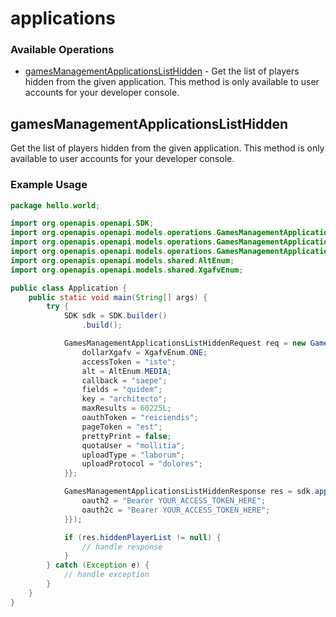# applications

### Available Operations

* [gamesManagementApplicationsListHidden](#gamesmanagementapplicationslisthidden) - Get the list of players hidden from the given application. This method is only available to user accounts for your developer console.

## gamesManagementApplicationsListHidden

Get the list of players hidden from the given application. This method is only available to user accounts for your developer console.

### Example Usage

```java
package hello.world;

import org.openapis.openapi.SDK;
import org.openapis.openapi.models.operations.GamesManagementApplicationsListHiddenRequest;
import org.openapis.openapi.models.operations.GamesManagementApplicationsListHiddenResponse;
import org.openapis.openapi.models.operations.GamesManagementApplicationsListHiddenSecurity;
import org.openapis.openapi.models.shared.AltEnum;
import org.openapis.openapi.models.shared.XgafvEnum;

public class Application {
    public static void main(String[] args) {
        try {
            SDK sdk = SDK.builder()
                .build();

            GamesManagementApplicationsListHiddenRequest req = new GamesManagementApplicationsListHiddenRequest("in") {{
                dollarXgafv = XgafvEnum.ONE;
                accessToken = "iste";
                alt = AltEnum.MEDIA;
                callback = "saepe";
                fields = "quidem";
                key = "architecto";
                maxResults = 60225L;
                oauthToken = "reiciendis";
                pageToken = "est";
                prettyPrint = false;
                quotaUser = "mollitia";
                uploadType = "laborum";
                uploadProtocol = "dolores";
            }};            

            GamesManagementApplicationsListHiddenResponse res = sdk.applications.gamesManagementApplicationsListHidden(req, new GamesManagementApplicationsListHiddenSecurity("dolorem", "corporis") {{
                oauth2 = "Bearer YOUR_ACCESS_TOKEN_HERE";
                oauth2c = "Bearer YOUR_ACCESS_TOKEN_HERE";
            }});

            if (res.hiddenPlayerList != null) {
                // handle response
            }
        } catch (Exception e) {
            // handle exception
        }
    }
}
```
